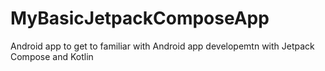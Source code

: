 # MyBasicJetpackComposeApp
Android app to get to familiar with Android app developemtn with Jetpack Compose and Kotlin
